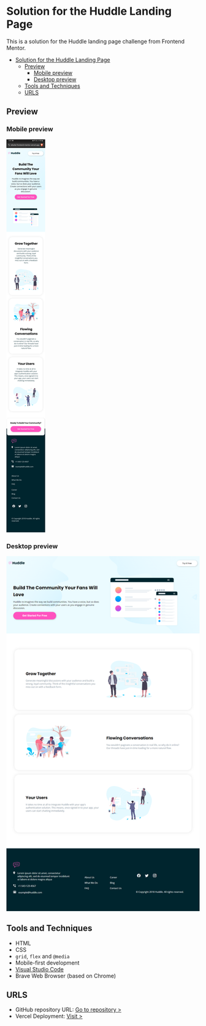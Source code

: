 # Solution for the Huddle Landing Page

This is a solution for the Huddle landing page challenge from Frontend Mentor.

- [Solution for the Huddle Landing Page](#solution-for-the-huddle-landing-page)
  - [Preview](#preview)
    - [Mobile preview](#mobile-preview)
    - [Desktop preview](#desktop-preview)
  - [Tools and Techniques](#tools-and-techniques)
  - [URLS](#urls)

## Preview

### Mobile preview

![Mobile Preview](mobile-preview.jpg)

### Desktop preview

![Desktop Preview](desktop-preview.jpg)

## Tools and Techniques

- HTML
- CSS
- `grid`, `flex` and `@media`
- Mobile-first development
- [Visual Studio Code](https://code.visualstudio.com)
- Brave Web Browser (based on Chrome)

## URLS

- GitHub repository URL: [Go to repository >](https://github.com/Code-Beaker/huddle-website-frontend-mentor)
- Vercel Deployment: [Visit >](https://huddle-website-frontend-mentor.vercel.app/)
